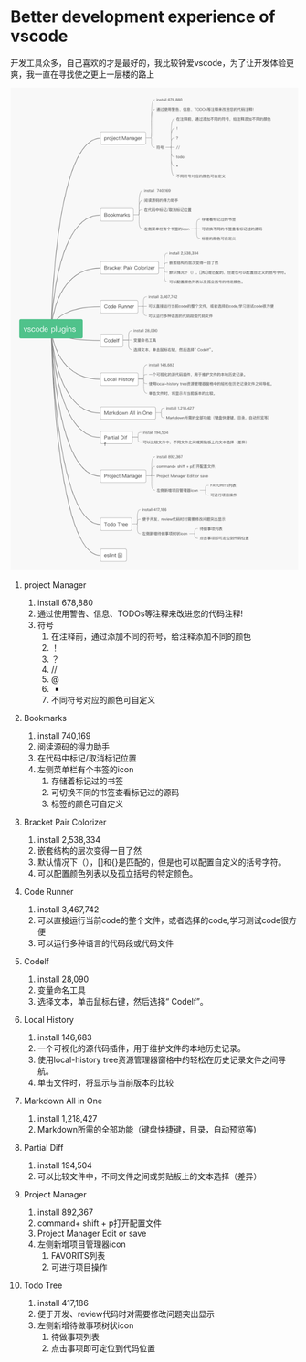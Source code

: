 # Better development experience of vscode

开发工具众多，自己喜欢的才是最好的，我比较钟爱vscode，为了让开发体验更爽，我一直在寻找使之更上一层楼的路上

![Alt text](vscode_pulgins.png)

1. project Manager
    1. install 678,880
    2. 通过使用警告、信息、TODOs等注释来改进您的代码注释!
    3. 符号
       1. 在注释前，通过添加不同的符号，给注释添加不同的颜色
       2. ！
       3. ？
       4. //
       5. @
       6. *
       7. 不同符号对应的颜色可自定义

2. Bookmarks
   1. install  740,169
   2. 阅读源码的得力助手
   3. 在代码中标记/取消标记位置
   4. 左侧菜单栏有个书签的icon
      1. 存储着标记过的书签
      2. 可切换不同的书签查看标记过的源码
      3. 标签的颜色可自定义

3. Bracket Pair Colorizer
   1. install 2,538,334
   2. 嵌套结构的层次变得一目了然
   3. 默认情况下（），[]和{}是匹配的，但是也可以配置自定义的括号字符。
   4. 可以配置颜色列表以及孤立括号的特定颜色。

4. Code Runner
   1. install 3,467,742
   2. 可以直接运行当前code的整个文件，或者选择的code,学习测试code很方便
   3. 可以运行多种语言的代码段或代码文件

5. Codelf
   1. install 28,090
   2. 变量命名工具
   3. 选择文本，单击鼠标右键，然后选择“ Codelf”。

6. Local History
   1. install 146,683
   2. 一个可视化的源代码插件，用于维护文件的本地历史记录。
   3. 使用local-history tree资源管理器窗格中的轻松在历史记录文件之间导航。
   4. 单击文件时，将显示与当前版本的比较

7. Markdown All in One
   1. install 1,218,427
   2. Markdown所需的全部功能（键盘快捷键，目录，自动预览等)

8. Partial Diff
   1. install 194,504
   2. 可以比较文件中，不同文件之间或剪贴板上的文本选择（差异）

9. Project Manager
   1. install 892,367
   2. command+ shift + p打开配置文件
   3. Project Manager Edit or save
   4. 左侧新增项目管理器icon
      1. FAVORITS列表
      2. 可进行项目操作

10. Todo Tree
    1. install 417,186
    2. 便于开发、review代码时对需要修改问题突出显示
    3. 左侧新增待做事项树状icon
       1. 待做事项列表
       2. 点击事项即可定位到代码位置
